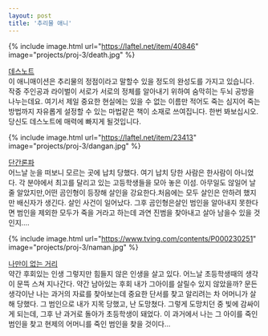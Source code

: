 ```yaml
---
layout: post
title: '추리물 애니'
---
```


{% include image.html url="https://laftel.net/item/40846" image="projects/proj-3/death.jpg" %}

[데스노트](#)<br>
이 애니매이션은 추리물의 정점이라고 말할수 있을 정도의 완성도를 가지고 있습니다. 작중 주인공과 라이벌이 서로가 서로의 정체를 알아내기 위하여 숨막히는 두뇌 공방을 나누는데요. 여기서 제일 중요한 현실에는 있을 수 없는 이름만 적어도 죽는 심지어 죽는 방법까지 자유롭게 설정할 수 있는 마법같은 책이 소재로 쓰여집니다. 한번 봐보십시오. 당신도 데스노트에 매력에 빠지게 될것입니다.

{% include image.html url="https://laftel.net/item/23413" image="projects/proj-3/dangan.jpg" %}

[단간론파](#)<br>
어느날 눈을 떠보니 모르는 곳에 납치 당했다. 여기 납치 당한 사람은 한사람이 아니었다. 각 분야에서 최고를 달리고 있는 고등학생들을 모아 놓은 이섬. 아무일도 않일어 날줄 알았지만,어떤 곰인형이 등장해 살인을 강요한다.처음에는 모두 살인은 안하려 했지만 배신자가 생긴다. 살인 사건이 일어났다. 그후 곰인형은살인 범인을 알아내지 못한다면 범인을 제외한 모두가 죽을 거라고 하는데 과연 진범을 찾아내고 살아 남을수 있을 것인지....

{% include image.html url="https://www.tving.com/contents/P000230251" image="projects/proj-3/naman.jpg" %}

[나만이 없는 거리](#)<br>
약간 후회있는 인생 그렇지만 힘들지 않은 인생을 살고 있다. 어느날 초등학생때의 생각이 문뜩 스쳐 지나간다. 약간 남아있는 후회 내가 그아이를 살릴수 있지 않았을까? 문든 생각이난 나는 과거의 자료를 찾아보는데 중요한 단서를 찾고 알리려는 차 어머니가 살해 당했다. 그 범인으로 내가 지목 당했고, 난 도망쳤다. 그렇게 도망치던 중 빛에 감싸이게 되는데, 그후 난 과거로 돌아가 초등학생이 돼었다. 이 과거에서 나는 그 아이를 죽인 범인을 찾고 현제의 어머니를 죽인 범인을 찾을 것이다...
